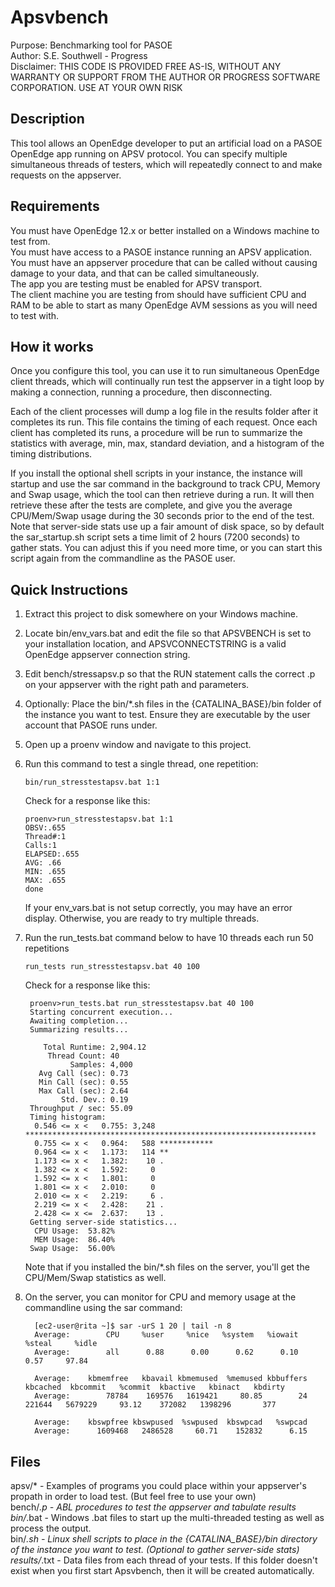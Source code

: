 # Apsvbench
Purpose: Benchmarking tool for PASOE  
Author: S.E. Southwell - Progress  
Disclaimer: THIS CODE IS PROVIDED FREE AS-IS, WITHOUT ANY WARRANTY OR SUPPORT FROM THE AUTHOR OR PROGRESS SOFTWARE CORPORATION.  USE AT YOUR OWN RISK

## Description
This tool allows an OpenEdge developer to put an artificial load on a PASOE OpenEdge app running on APSV protocol.  You can specify multiple simultaneous threads of testers, which will repeatedly connect to and make requests on the appserver.

## Requirements
You must have OpenEdge 12.x or better installed on a Windows machine to test from.  
You must have access to a PASOE instance running an APSV application.  
You must have an appserver procedure that can be called without causing damage to your data, and that can be called simultaneously.  
The app you are testing must be enabled for APSV transport.  
The client machine you are testing from should have sufficient CPU and RAM to be able to start as many OpenEdge AVM sessions
as you will need to test with.

## How it works
Once you configure this tool, you can use it to run simultaneous OpenEdge client threads, which will continually run
test the appserver in a tight loop by making a connection, running a procedure, then disconnecting.  

Each of the client processes will dump a log file in the results folder after it completes its run.  This file contains the 
timing of each request.  Once each client has completed its runs, a procedure will be run to summarize the statistics
with average, min, max, standard deviation, and a histogram of the timing distributions.  

If you install the optional shell scripts in your instance, the instance will startup and use the 
sar command in the background to track CPU, Memory and Swap usage, which the tool can then retrieve 
during a run.  It will then retrieve these after the tests are complete, and give you the average CPU/Mem/Swap
usage during the 30 seconds prior to the end of the test.  Note that server-side stats use up a fair amount of disk
space, so by default the sar_startup.sh script sets a time limit of 2 hours (7200 seconds) to gather stats.  You can
adjust this if you need more time, or you can start this script again from the commandline as the PASOE user.

## Quick Instructions
1. Extract this project to disk somewhere on your Windows machine.
2. Locate bin/env_vars.bat and edit the file so that APSVBENCH is set to your installation location, and APSVCONNECTSTRING is a valid OpenEdge appserver connection string.
3. Edit bench/stressapsv.p so that the RUN statement calls the correct .p on your appserver with the right path and parameters.
4. Optionally: Place the bin/*.sh files in the {CATALINA_BASE}/bin folder of the instance you want to test.  Ensure they are executable by the user account that PASOE runs under.
5. Open up a proenv window and navigate to this project.
6. Run this command to test a single thread, one repetition:
   ```
   bin/run_stresstestapsv.bat 1:1
   ```
   Check for a response like this:
     ```
     proenv>run_stresstestapsv.bat 1:1
     OBSV:.655
     Thread#:1
     Calls:1
     ELAPSED:.655
     AVG: .66
     MIN: .655
     MAX: .655
     done
     ```
   If your env_vars.bat is not setup correctly, you may have an error display.  Otherwise, you are ready to try multiple threads.
7. Run the run_tests.bat command below to have 10 threads each run 50 repetitions
   ```
   run_tests run_stresstestapsv.bat 40 100
   ```
   Check for a response like this:
   ```
    proenv>run_tests.bat run_stresstestapsv.bat 40 100
    Starting concurrent execution...
    Awaiting completion...
    Summarizing results...
    
       Total Runtime: 2,904.12
        Thread Count: 40
             Samples: 4,000
      Avg Call (sec): 0.73
      Min Call (sec): 0.55
      Max Call (sec): 2.64
           Std. Dev.: 0.19
    Throughput / sec: 55.09
    Timing histogram:
     0.546 <= x <   0.755: 3,248 *****************************************************************
     0.755 <= x <   0.964:   588 ************
     0.964 <= x <   1.173:   114 **
     1.173 <= x <   1.382:    10 .
     1.382 <= x <   1.592:     0
     1.592 <= x <   1.801:     0
     1.801 <= x <   2.010:     0
     2.010 <= x <   2.219:     6 .
     2.219 <= x <   2.428:    21 .
     2.428 <= x <=  2.637:    13 .
    Getting server-side statistics...
     CPU Usage:  53.82%
     MEM Usage:  86.40%
    Swap Usage:  56.00%
   ```
   Note that if you installed the bin/*.sh files on the server, you'll get the CPU/Mem/Swap statistics as well.

8. On the server, you can monitor for CPU and memory usage at the commandline using the sar command:
      ```
        [ec2-user@rita ~]$ sar -urS 1 20 | tail -n 8
        Average:        CPU     %user     %nice   %system   %iowait    %steal     %idle
        Average:        all      0.88      0.00      0.62      0.10      0.57     97.84
        
        Average:    kbmemfree   kbavail kbmemused  %memused kbbuffers  kbcached  kbcommit   %commit  kbactive   kbinact   kbdirty
        Average:        78784    169576   1619421     80.85        24    221644   5679229     93.12    372082   1398296       377
        
        Average:    kbswpfree kbswpused  %swpused  kbswpcad   %swpcad
        Average:      1609468   2486528     60.71    152832      6.15
      
      ``` 

## Files
   apsv/* - Examples of programs you could place within your appserver's propath in order to load test.  (But feel free to use your own)  
   bench/*.p - ABL procedures to test the appserver and tabulate results  
   bin/*.bat - Windows .bat files to start up the multi-threaded testing as well as process the output.  
   bin/*.sh - Linux shell scripts to place in the {CATALINA_BASE}/bin directory of the instance you want to test. (Optional to gather server-side stats)
   results/*.txt - Data files from each thread of your tests.  If this folder doesn't exist when you first start Apsvbench, then it will be created automatically.
